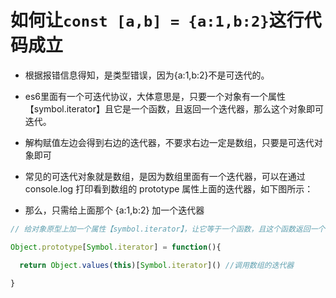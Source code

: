 # 如何让`const [a,b] = {a:1,b:2}`这行代码成立

- 根据报错信息得知，是类型错误，因为{a:1,b:2}不是可迭代的。
- es6里面有一个可迭代协议，大体意思是，只要一个对象有一个属性【symbol.iterator】且它是一个函数，且返回一个迭代器，那么这个对象即可迭代。
- 解构赋值左边会得到右边的迭代器，不要求右边一定是数组，只要是可迭代对象即可 

- 常见的可迭代对象就是数组，是因为数组里面有一个迭代器，可以在通过 console.log 打印看到数组的 prototype 属性上面的迭代器，如下图所示：
- 那么，只需给上面那个 {a:1,b:2} 加一个迭代器
```js
// 给对象原型上加一个属性【symbol.iterator】，让它等于一个函数，且这个函数返回一个迭代器，其实就是按照es6的可迭代协议进行操作

Object.prototype[Symbol.iterator] = function(){

  return Object.values(this)[Symbol.iterator]() //调用数组的迭代器

}
```